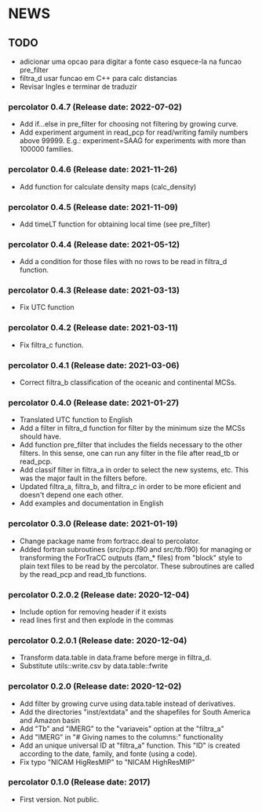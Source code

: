 NEWS
===========

## TODO

- adicionar uma opcao para digitar a fonte caso esquece-la na funcao pre_filter
- filtra_d usar funcao em C++ para calc distancias
- Revisar Ingles e terminar de traduzir

### percolator 0.4.7 (Release date: 2022-07-02)
- Add if...else in pre_filter for choosing not filtering by growing curve.
- Add experiment argument in read_pcp for read/writing family numbers above 
  99999. E.g.: experiment=SAAG for experiments with more than 100000 families.

### percolator 0.4.6 (Release date: 2021-11-26)
- Add function for calculate density maps (calc_density)

### percolator 0.4.5 (Release date: 2021-11-09)
- Add timeLT function for obtaining local time (see pre_filter)

### percolator 0.4.4 (Release date: 2021-05-12)
- Add a condition for those files with no rows to be read in filtra_d function.

### percolator 0.4.3 (Release date: 2021-03-13)
- Fix UTC function

### percolator 0.4.2 (Release date: 2021-03-11)
- Fix filtra_c  function.

### percolator 0.4.1 (Release date: 2021-03-06)
- Correct filtra_b classification of the oceanic and continental MCSs.

### percolator 0.4.0 (Release date: 2021-01-27)
- Translated UTC function to English
- Add a filter in filtra_d function for filter by the minimum size 
  the MCSs should have. 
- Add function pre_filter that includes the fields necessary to
  the other filters. In this sense, one can run any filter in the
  file after read_tb or read_pcp.
- Add classif filter in filtra_a in order to select the new systems, 
  etc. This was the major fault in the filters before.
- Updated filtra_a, filtra_b, and filtra_c in order to be more
  eficient and doesn't depend one each other.
- Add examples and documentation in English
  
### percolator 0.3.0 (Release date: 2021-01-19)
- Change package name from fortracc.deal to percolator.
- Added fortran subroutines (src/pcp.f90 and src/tb.f90) for
  managing or transforming the ForTraCC outputs (fam_* files) 
  from "block" style to plain text files to be read by the percolator.
  These subroutines are called by the read_pcp and read_tb functions.

### percolator 0.2.0.2 (Release date: 2020-12-04)
- Include option for removing header if it exists
- read lines first and then explode in the commas

### percolator 0.2.0.1 (Release date: 2020-12-04)
- Transform data.table in data.frame before merge in filtra_d.
- Substitute utils::write.csv by data.table::fwrite

### percolator 0.2.0 (Release date: 2020-12-02)
- Add filter by growing curve using data.table instead of derivatives.
- Add the directories "inst/extdata" and the shapefiles for South America and Amazon basin
- Add "Tb" and "IMERG" to the "variaveis" option at the "filtra_a"
- Add "IMERG" in "# Giving names to the columns:" functionality
- Add an unique universal ID at "filtra_a" function. This "ID" is created 
  according to the date, family, and fonte (using a code).
- Fix typo "NICAM HigResMIP" to "NICAM HighResMIP"


### percolator 0.1.0 (Release date: 2017)

- First version. Not public. 